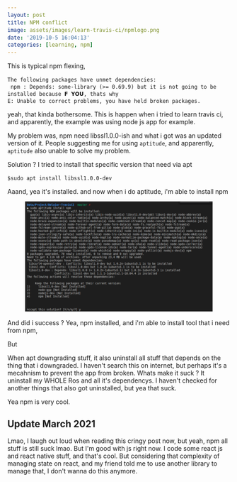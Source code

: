 ```yaml
---
layout: post
title: NPM conflict
image: assets/images/learn-travis-ci/npmlogo.png
date: '2019-10-5 16:04:13'
categories: [learning, npm]
---
```


This is typical npm flexing, 

~~~.language-bash
The following packages have unmet dependencies:
 npm : Depends: some-library (>= 0.69.9) but it is not going to be installed because 𝗙 𝗬𝗢𝗨, thats why
E: Unable to correct problems, you have held broken packages.
~~~

yeah, that kinda bothersome. This is happen when i tried to learn travis ci, and apparently, the example was using node js app for example. 

My problem was, npm need libssl1.0.0-ish and what i got was an updated version of it. People suggesting me for using `aptitude`, and apparently, `aptitude` also unable to solve my problem.

Solution ? I tried to install that specific version that need via apt
~~~.language-bash
$sudo apt install libssl1.0.0-dev 
~~~
Aaand, yea it's installed. and now when i do aptitude, i'm able to install npm

<!--kg-card-begin: image--><figure class="kg-card kg-image-card"><img src="/assets/images/learn-travis-ci/dependenshit.png" class="kg-image"></figure><!--kg-card-end: image-->

And did i success ? Yea, npm installed, and i'm able to install tool that i need from npm,

But

When apt downgrading stuff, it also uninstall all stuff that depends on the thing that i downgraded. I haven't search this on internet, but perhaps it's a mecahnism to prevent the app from broken. Whats make it suck ? It uninstall my WHOLE Ros and all it's dependencys. I haven't checked for another things that also got uninstalled, but yea that suck.

 Yea npm is very cool.

## Update March 2021

Lmao, I laugh out loud when reading this cringy post now, but yeah, npm all stuff is still suck lmao. But I'm good with js right now. I code some react js and react native stuff, and that's cool. But considering that complexity of managing state on react, and my friend told me to use another library to manage that, I don't wanna do this anymore.
